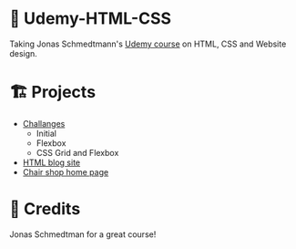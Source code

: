 # 🏫 Udemy-HTML-CSS

Taking Jonas Schmedtmann's [Udemy course](https://www.udemy.com/course/design-and-develop-a-killer-website-with-html5-and-css3) on HTML, CSS and Website design.

# 🏗️ Projects

* [Challanges](https://github.com/Edveika/Udemy-HTML-CSS/blob/main/challange.md)
  * Initial
  * Flexbox
  * CSS Grid and Flexbox
* [HTML blog site](https://github.com/Edveika/Udemy-HTML-CSS/blob/main/blog.md)
* [Chair shop home page](https://github.com/Edveika/Udemy-HTML-CSS/blob/main/chair.md)

# 🤝 Credits

Jonas Schmedtman for a great course!
